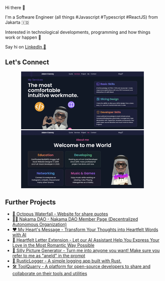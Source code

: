 Hi there 👋

I'm a Software Engineer (all things #Javascript #Typescript #ReactJS) from Jakarta 🇮🇩

Interested in technological developments, programming and how things work or happen 🚀

Say hi on [LinkedIn 👔](https://imyours.vercel.app/queue?redirect_uri=https://www.linkedin.com/in/adam-c-46a111188/)

## Let's Connect

<p align="center">
  <a href="https://imyours.vercel.app/queue?redirect_uri=/#services">
    <img src="./resources/services.webp" width="400" alt="Portfolio Website - Services"/>
  </a>
  <a href="https://imyours.vercel.app/queue?redirect_uri=/#me">
    <img src="./resources/me.webp" width="400" alt="Portfolio Website - Me"/>
  </a>
</p>

## Further Projects

- [🐙 Octopus Waterfall - Website for share quotes](https://imyours.vercel.app/queue?redirect_uri=https://octopuswaterfall.web.app/)
- [🏴‍☠️ Nakama DAO - Nakama DAO Member Page (Decentralized Autonomous Organization)](https://imyours.vercel.app/queue?redirect_uri=https://nakama-dao.vercel.app/)
- [❤️ My Heart's Message - Transform Your Thoughts into Heartfelt Words with AI](https://imyours.vercel.app/queue?redirect_uri=https://my-hearts-message.vercel.app/?fr=gh)
- [💌 Heartfelt Letter Extension - Let our AI Assistant Help You Express Your Love in the Most Romantic Way Possible](https://imyours.vercel.app/queue?redirect_uri=https://github.com/adamcanray/heartfelt-letters-extension)
- [🤪 Silly Picture Generator - Turn me into anyone you want! Make sure you refer to me as "aneld" in the prompt](https://imyours.vercel.app/queue?redirect_uri=https://silly-picture-generator.vercel.app/)
- [📃 RusticLogger - A simple logging app built with Rust.](https://imyours.vercel.app/queue?redirect_uri=https://github.com/adamcanray/rustic-logger)
- [🛠️ ToolQuarry - A platform for open-source developers to share and collaborate on their tools and utilities](https://imyours.vercel.app/queue?redirect_uri=https://github.com/orgs/toolquarry)
